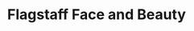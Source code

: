 ---
title: "Flagstaff Face and Beauty"
url: /flagstaff/flagstaff-face-and-beauty/
shop: Kosmetik
---
